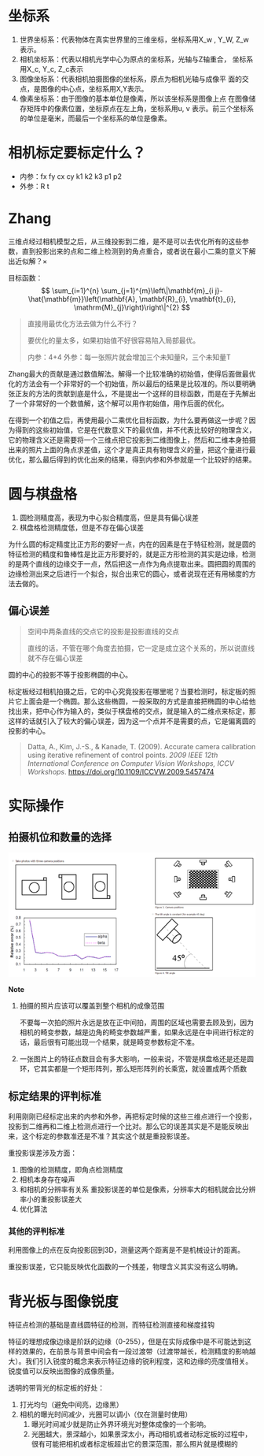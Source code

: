 # 坐标系

1. 世界坐标系：代表物体在真实世界里的三维坐标，坐标系用X_w , Y_W, Z_w表示。 
2. 相机坐标系：代表以相机光学中心为原点的坐标系，光轴与Z轴重合， 坐标系用X_c, Y_c, Z_c表示 
3. 图像坐标系：代表相机拍摄图像的坐标系，原点为相机光轴与成像平 面的交点，是图像的中心点，坐标系用X,Y表示。 
4. 像素坐标系：由于图像的基本单位是像素，所以该坐标系是图像上点 在图像储存矩阵中的像素位置，坐标原点在左上角，坐标系用u, v 表示。前三个坐标系的单位是毫米，而最后一个坐标系的单位是像素。

# 相机标定要标定什么？

- 内参：fx fy cx cy k1 k2 k3 p1 p2
- 外参：R t

# Zhang

三维点经过相机模型之后，从三维投影到二维，是不是可以去优化所有的这些参数，直到投影出来的点和二维上检测到的角点重合，或者说在最小二乘的意义下解出近似解？×

目标函数：
$$
\sum_{i=1}^{n} \sum_{j=1}^{m}\left\|\mathbf{m}_{i j}-\hat{\mathbf{m}}\left(\mathbf{A}, \mathbf{R}_{i}, \mathbf{t}_{i}, \mathrm{M}_{j}\right)\right\|^{2}
$$

> 直接用最优化方法去做为什么不行？
>
> 要优化的量太多，如果初始值不好很容易陷入局部最优。
>
> 内参：4+4
> 外参：每一张照片就会增加三个未知量R，三个未知量T

Zhang最大的贡献是通过数值解法。解得一个比较准确的初始值，使得后面做最优化的方法会有一个非常好的一个初始值，所以最后的结果是比较准的。所以要明确张正友的方法的贡献到底是什么，不是提出一个这样的目标函数，而是在于先解出了一个非常好的一个数值解，这个解可以用作初始值，用作后面的优化。

在得到一个初值之后，再使用最小二乘优化目标函数，为什么要再做这一步呢？因为得到的这些初始值，它是在代数意义下的最优值，并不代表比较好的物理含义，它的物理含义还是需要将一个三维点把它投影到二维图像上，然后和二维本身拍摄出来的照片上面的角点求差值，这个才是真正具有物理含义的量，把这个量进行最优化，那么最后得到的优化出来的结果，得到内参和外参就是一个比较好的结果。

# 圆与棋盘格

1. 圆检测精度高，表现为中心拟合精度高，但是具有偏心误差
2. 棋盘格检测精度低，但是不存在偏心误差

为什么圆的标定精度比正方形的要好一点，内在的因素是在于特征检测，就是圆的特征检测的精度和鲁棒性是比正方形要好的，就是正方形检测的其实是边缘，检测的是两个直线的边缘交于一点，然后把这一点作为角点提取出来。圆把圆的周围的边缘检测出来之后进行一个拟合，拟合出来它的圆心，或者说现在还有用梯度的方法去做的。

## 偏心误差

> 空间中两条直线的交点它的投影是投影直线的交点
>
> 直线的话，不管在哪个角度去拍摄，它一定是成立这个关系的，所以说直线就不存在偏心误差

圆的中心的投影不等于投影椭圆的中心。

标定板经过相机拍摄之后，它的中心究竟投影在哪里呢？当要检测时，标定板的照片它上面会是一个椭圆。那么这些椭圆，一般采取的方式是直接把椭圆的中心给他找出来，把中心作为输入的，类似于棋盘格的交点，就是输入的二维点来标定，那这样的话就引入了较大的偏心误差，因为这一个点并不是需要的点，它是偏离圆的投影的中心。

> Datta, A., Kim, J.-S., & Kanade, T. (2009). Accurate camera calibration using iterative refinement of control points. *2009 IEEE 12th International Conference on Computer Vision Workshops, ICCV Workshops*. https://doi.org/10.1109/ICCVW.2009.5457474

# 实际操作

## 拍摄机位和数量的选择

![image-20220608080354243](images/%E7%9B%B8%E6%9C%BA%E6%A0%87%E5%AE%9A%E7%9A%84%E5%9F%BA%E6%9C%AC%E5%8E%9F%E7%90%86%E4%B8%8E%E7%BB%8F%E9%AA%8C%E5%88%86%E4%BA%AB/image-20220608080354243.png)

**Note**

1. 拍摄的照片应该可以覆盖到整个相机的成像范围

    不要每一次拍的照片永远是放在正中间拍，周围的区域也需要去顾及到，因为相机的畸变参数，越是边角的畸变参数越严重，如果永远是在中间进行标定的话，最后很有可能出现一个结果，就是畸变参数标定不准。

2. 一张图片上的特征点数目会有多大影响，一般来说，不管是棋盘格还是还是圆环，它其实都是一个矩形阵列，那么矩形阵列的长乘宽，就设置成两个质数

## 标定结果的评判标准

利用刚刚已经标定出来的内参和外参，再把标定时候的这些三维点进行一个投影，投影到二维再和二维上检测点进行一个比对。那么它的误差其实是不是能反映出来，这个标定的参数准还是不准？其实这个就是重投影误差。

重投影误差涉及方面：

1. 图像的检测精度，即角点检测精度
2. 相机本身存在噪声
3. 和相机的分辨率有关系
    重投影误差的单位是像素，分辨率大的相机就会比分辨率小的重投影误差大
4. 优化算法

### 其他的评判标准

利用图像上的点在反向投影回到3D，测量这两个距离是不是机械设计的距离。

重投影误差，它只能反映优化函数的一个残差，物理含义其实没有这么明确。

# 背光板与图像锐度

特征点检测的基础是直线圆特征的检测，而特征检测直接和梯度挂钩

特征的理想成像边缘是阶跃的边缘（0-255），但是在实际成像中是不可能达到这样的效果的，在前景与背景中间会有一段过渡带（过渡带越长，检测精度的影响越大）。我们引入锐度的概念来表示特征边缘的锐利程度，这和边缘的亮度值相关。锐度值可以反映出图像的成像质量。

透明的带背光的标定板的好处：

1. 打光均匀（避免中间亮，边缘黑）
2. 相机的曝光时间减少，光圈可以调小（仅在测量时使用）
    1. 曝光时间减少就是防止外界环境光对整体成像的一个影响。
    2. 光圈越大，景深越小，如果景深太小，再动相机或者动标定板的过程中，很有可能把相机或者标定板超出它的景深范围，那么照片就是模糊的

